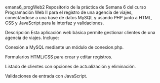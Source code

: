 emana6_progWeb2
Repositorio de la práctica de Semana 6 del curso Programación Web II  para el registro de una agencia de viajes, conectándose a una base de datos MySQL y usando PHP junto a HTML, CSS y JavaScript para la interfaz y validaciones.

Descripción
Esta aplicación web básica permite gestionar clientes de una agencia de viajes. Incluye:

Conexión a MySQL mediante un módulo de conexion.php.

Formularios HTML/CSS para crear y editar registros.

Listado de clientes con opciones de actualización y eliminación.

Validaciones de entrada con JavaScript.
